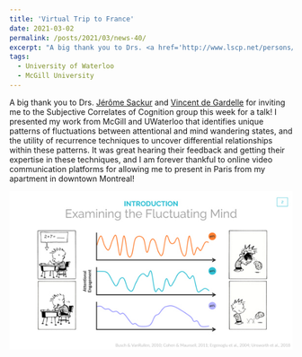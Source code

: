 ```yaml
---
title: 'Virtual Trip to France'
date: 2021-03-02
permalink: /posts/2021/03/news-40/
excerpt: "A big thank you to Drs. <a href='http://www.lscp.net/persons/sackur/' target='_blank'>Jérôme Sackur</a> and <a href='https://www.parisschoolofeconomics.eu/en/de-gardelle-vincent/' target='_blank'>Vincent de Gardelle</a> for inviting me to the Subjective Correlates of Cognition group this week for a talk! I presented my work from McGill and UWaterloo that identifies unique patterns of fluctuations between attentional and mind wandering states, and the utility of recurrence techniques to uncover differential relationships within these patterns. It was great hearing their feedback and getting their expertise in these techniques, and I am forever thankful to online video communication platforms for allowing me to present in Paris from my apartment in downtown Montreal!<a href='' target='_blank'></a><br><br><img src='/images/posts/2021_03_talk.jpg'><br><br>"
tags:
  - University of Waterloo
  - McGill University
---
```


A big thank you to Drs. [Jérôme Sackur](http://www.lscp.net/persons/sackur/) and [Vincent de Gardelle](https://www.parisschoolofeconomics.eu/en/de-gardelle-vincent/) for inviting me to the Subjective Correlates of Cognition group this week for a talk! I presented my work from McGill and UWaterloo that identifies unique patterns of fluctuations between attentional and mind wandering states, and the utility of recurrence techniques to uncover differential relationships within these patterns. It was great hearing their feedback and getting their expertise in these techniques, and I am forever thankful to online video communication platforms for allowing me to present in Paris from my apartment in downtown Montreal!

![internal](/images/posts/2021_03_talk.jpg)